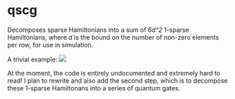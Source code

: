 # qscg
Decomposes sparse Hamiltonians into a sum of *6d^2* 1-sparse Hamiltonians, where *d* is the bound on the number of non-zero elements per row, for use in simulation.

A trivial example:
![](https://tex.s2cms.ru/svg/%20%5Cbegin%7Bbmatrix%7D%200%20%26%200%20%26%201%20%26%200%20%5C%5C%200%20%26%200%20%26%201%20%26%201%20%5C%5C%201%20%26%201%20%26%200%20%26%200%20%5C%5C%200%20%26%201%20%26%200%20%26%200%20%5Cend%7Bbmatrix%7D%20%3D%20%5Cbegin%7Bbmatrix%7D%200%20%26%200%20%26%201%20%26%200%20%5C%5C%200%20%26%200%20%26%200%20%26%200%20%5C%5C%201%20%26%200%20%26%200%20%26%200%20%5C%5C%200%20%26%200%20%26%200%20%26%200%20%5Cend%7Bbmatrix%7D%20%2B%20%5Cbegin%7Bbmatrix%7D%200%20%26%200%20%26%200%20%26%200%20%5C%5C%200%20%26%200%20%26%201%20%26%200%20%5C%5C%200%20%26%201%20%26%200%20%26%200%20%5C%5C%200%20%26%200%20%26%200%20%26%200%20%5Cend%7Bbmatrix%7D%20%2B%20%5Cbegin%7Bbmatrix%7D%200%20%26%200%20%26%200%20%26%200%20%5C%5C%200%20%26%200%20%26%200%20%26%201%20%5C%5C%200%20%26%200%20%26%200%20%26%200%20%5C%5C%200%20%26%201%20%26%200%20%26%200%20%5Cend%7Bbmatrix%7D)

At the moment, the code is entirely undocumented and extremely hard to read! I plan to rewrite and also add the second step, which is to decompose these 1-sparse Hamiltonans into a series of quantum gates.
